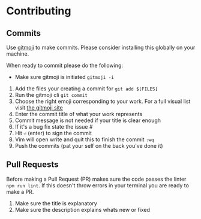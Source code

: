 # Contributing

## Commits

Use [gitmoji](https://github.com/carloscuesta/gitmoji/) to make commits. Please consider installing this globally on your machine.

When ready to commit please do the following:
* Make sure gitmoji is initiated `gitmoji -i`
1. Add the files your creating a commit for `git add $[FILES]`
2. Run the gitmoji cli `git commit`
3. Choose the right emoji corresponding to your work. For a full visual list visit [the gitmoji site](https://gitmoji.carloscuesta.me/)
4. Enter the commit title of what your work represents
5. Commit message is not needed if your title is clear enough
6. If it's a bug fix state the issue #
7. Hit `⏎` (enter) to sign the commit
8. Vim will open write and quit this to finish the commit `:wq`
9. Push the commits (pat your self on the back you've done it)

## Pull Requests

Before making a Pull Request (PR) makes sure the code passes the linter `npm run lint`. If this doesn't throw errors in your terminal you are ready to make a PR.

1. Make sure the title is explanatory
2. Make sure the description explains whats new or fixed
